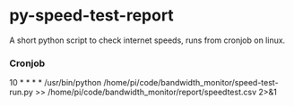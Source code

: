 # py-speed-test-report
A short python script to check internet speeds, runs from cronjob on linux.


### Cronjob
10 * * * * /usr/bin/python /home/pi/code/bandwidth_monitor/speed-test-run.py >> /home/pi/code/bandwidth_monitor/report/speedtest.csv  2>&1

